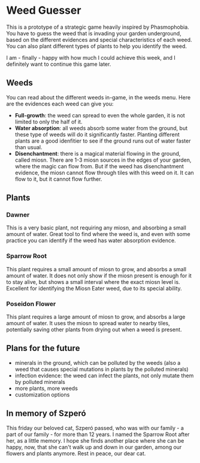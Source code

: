 # Weed Guesser

This is a prototype of a strategic game heavily inspired by Phasmophobia. You have to guess the weed that is invading your garden underground, based on the different evidences and special characteristics of each weed. You can also plant different types of plants to help you identify the weed.

I am - finally - happy with how much I could achieve this week, and I definitely want to continue this game later.

## Weeds

You can read about the different weeds in-game, in the weeds menu. Here are the evidences each weed can give you:
- **Full-growth**: the weed can spread to even the whole garden, it is not limited to only the half of it.
- **Water absorption**: all weeds absorb some water from the ground, but these type of weeds will do it significantly faster. Planting different plants are a good idenfitier to see if the ground runs out of water faster than usual.
- **Disenchantment**: there is a magical material flowing in the ground, called miosn. There are 1-3 miosn sources in the edges of your garden, where the magic can flow from. But if the weed has disenchantment evidence, the miosn cannot flow through tiles with this weed on it. It can flow to it, but it cannot flow further.

## Plants

### Dawner

This is a very basic plant, not requiring any miosn, and absorbing a small amount of water. Great tool to find where the weed is, and even with some practice you can identify if the weed has water absorption evidence.

### Sparrow Root

This plant requires a small amount of miosn to grow, and absorbs a small amount of water. It does not only show if the miosn present is enough for it to stay alive, but shows a small interval where the exact miosn level is. Excellent for identifying the Miosn Eater weed, due to its special ability.

### Poseidon Flower

This plant requires a large amount of miosn to grow, and absorbs a large amount of water. It uses the miosn to spread water to nearby tiles, potentially saving other plants from drying out when a weed is present.

## Plans for the future

- minerals in the ground, which can be polluted by the weeds (also a weed that causes special mutations in plants by the polluted minerals)
- infection evidence: the weed can infect the plants, not only mutate them by polluted minerals
- more plants, more weeds
- customization options

## In memory of Szperó

This friday our beloved cat, Szperó passed, who was with our family - a part of our family - for more than 12 years. I named the Sparrow Root after her, as a little memory. I hope she finds another place where she can be happy, now, that she can't walk up and down in our garden, among our flowers and plants anymore. Rest in peace, our dear cat.

